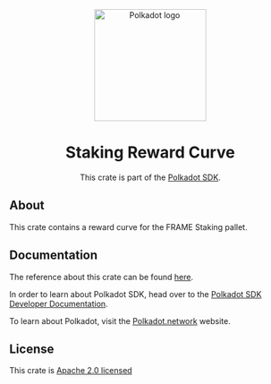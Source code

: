 <div align="center">

<img src="https://raw.githubusercontent.com/paritytech/polkadot-sdk/rzadp/readmes/docs/images/Polkadot_Logo_Horizontal_Pink_BlackOnWhite.png" alt="Polkadot logo" width="200">

# Staking Reward Curve

This crate is part of the [Polkadot SDK](https://github.com/paritytech/polkadot-sdk/).

</div>

## About

This crate contains a reward curve for the FRAME Staking pallet.

## Documentation

The reference about this crate can be found [here](https://paritytech.github.io/polkadot-sdk/master/pallet_staking_reward_curve).

In order to learn about Polkadot SDK, head over to the [Polkadot SDK Developer Documentation](https://paritytech.github.io/polkadot-sdk/master/polkadot_sdk_docs/index.html).

To learn about Polkadot, visit the [Polkadot.network](https://polkadot.network/) website.

## License

This crate is [Apache 2.0 licensed](https://spdx.org/licenses/Apache-2.0.html)
